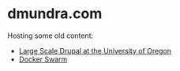 # dmundra.com

Hosting some old content:

- [Large Scale Drupal at the University of Oregon](large-scale-drupal-university-oregon.md)
- [Docker Swarm](docker-swarm.md)
